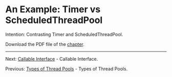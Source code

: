 # An Example: Timer vs ScheduledThreadPool

Intention: Contrasting Timer and ScheduledThreadPool.

Download the PDF file of the [chapter](chapter_33.pdf).

<hr>

Next: [Callable Interface](chapter_34.md "Callable Interface") - Callable Interface.

Previous: [Types of Thread Pools](chapter_32.md "Types of Thread Pools") - Types of Thread Pools.